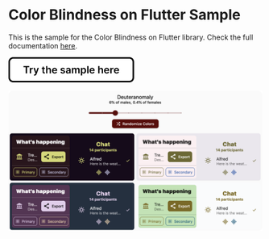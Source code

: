# Color Blindness on Flutter Sample

This is the sample for the Color Blindness on Flutter library. Check the full documentation [here](https://github.com/bernaferrari/ColorBlindnessFlutter).

<a href="https://bernaferrari.github.io/ColorBlindnessFlutter"><img src="assets/try_here.png" height="50"/></a>

[![Color Blindness on Flutter](../assets/sample_preview.png)](https://bernaferrari.github.io/ColorBlindnessFlutter/)
